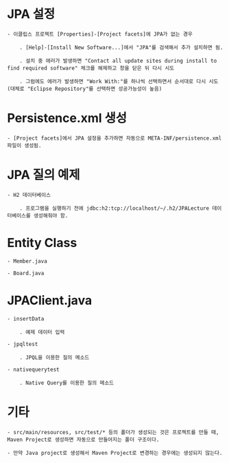 # JPA 설정

	- 이클립스 프로젝트 [Properties]-[Project facets]에 JPA가 없는 경우
	
		. [Help]-[Install New Software...]에서 "JPA"를 검색해서 추가 설치하면 됨.
	
		. 설치 중 에러가 발생하면 "Contact all update sites during install to find required software" 체크를 해제하고 창을 닫은 뒤 다시 시도
	
		. 그럼에도 에러가 발생하면 "Work With:"를 하나씩 선택하면서 순서대로 다시 시도 (대체로 "Eclipse Repository"를 선택하면 성공가능성이 높음)

# Persistence.xml 생성

	- [Project facets]에서 JPA 설정을 추가하면 자동으로 META-INF/persistence.xml 파일이 생성됨.

# JPA 질의 예제

	- H2 데이터베이스
	
		. 프로그램을 실행하기 전에 jdbc:h2:tcp://localhost/~/.h2/JPALecture 데이터베이스를 생성해줘야 함.

# Entity Class

	- Member.java
	
	- Board.java

# JPAClient.java

	- insertData
	
		. 예제 데이터 입력

	- jpqltest
	
		. JPQL을 이용한 질의 메소드

	- nativequerytest
	
		. Native Query를 이용한 질의 메소드

# 기타

	- src/main/resources, src/test/* 등의 폴더가 생성되는 것은 프로젝트를 만들 때, Maven Project로 생성하면 자동으로 만들어지는 폴더 구조이다.
	
	- 만약 Java project로 생성해서 Maven Project로 변경하는 경우에는 생성되지 않는다.